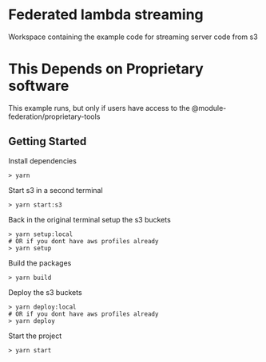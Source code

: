 # Federated lambda streaming

Workspace containing the example code for streaming server code from s3

# This Depends on Proprietary software

This example runs, but only if users have access to the @module-federation/proprietary-tools

## Getting Started

Install dependencies

```shell script
> yarn
```

Start s3 in a second terminal

```shell script
> yarn start:s3
```

Back in the original terminal setup the s3 buckets

```shell script
> yarn setup:local
# OR if you dont have aws profiles already
> yarn setup
```

Build the packages

```shell script
> yarn build
```

Deploy the s3 buckets

```shell script
> yarn deploy:local
# OR if you dont have aws profiles already
> yarn deploy
```

Start the project

```shell script
> yarn start
```
